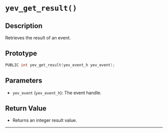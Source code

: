 # `yev_get_result()`

## Description
Retrieves the result of an event.

## Prototype
```c
PUBLIC int yev_get_result(yev_event_h yev_event);
```

## Parameters
- `yev_event` (`yev_event_h`): The event handle.

## Return Value
- Returns an integer result value.

---
